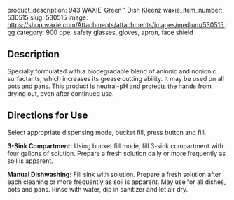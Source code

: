 product_description:  943 WAXIE-Green™ Dish Kleenz
waxie_item_number: 530515
slug: 530515
image: https://shop.waxie.com/Attachments/attachments/images/medium/530515.jpg
category: 900
ppe: safety glasses, gloves, apron, face shield

## Description
Specially formulated with a biodegradable blend of anionic and nonionic surfactants, which increases its grease cutting ability. It may be used on all pots and pans. This product is neutral-pH and protects the hands from drying out, even after continued use.

## Directions for Use

Select appropriate dispensing mode, bucket fill, press button and fill.

**3-Sink Compartment:** Using bucket fill mode, fill 3-sink compartment with four gallons of solution. Prepare a fresh solution daily or more frequently as soil is apparent.

**Manual Dishwashing:** Fill sink with solution. Prepare a fresh solution after each cleaning or more frequently as soil is apparent. May use for all dishes, pots and pans. Rinse with water, dip in sanitizer and let air dry.

